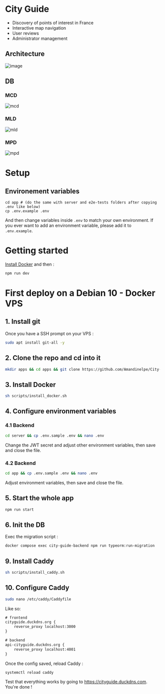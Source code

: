 # City Guide

- Discovery of points of interest in France
- Interactive map navigation
- User reviews
- Administrator management

## Architecture

![image](https://github.com/Amandinelpe/City-Guide/assets/105013857/5aa0d39b-e21e-476d-8a9d-1f0f005fada8)

## DB

### MCD
![mcd](https://github.com/Amandinelpe/City-Guide/assets/105013857/da5c5442-81ab-4dc9-adb1-31394b2c1f2f)

### MLD
![mld](https://github.com/Amandinelpe/City-Guide/assets/105013857/a10fbbd1-8f83-4984-a2b5-fbaf3fd7190d)

### MPD
![mpd](https://github.com/Amandinelpe/City-Guide/assets/105013857/db254df9-c691-4211-b6a3-c84e1a2cb688)

# Setup

## Environement variables

```
cd app # (do the same with server and e2e-tests folders after copying .env like below)
cp .env.example .env
```

And then change variables inside `.env` to match your own environment.
If you ever want to add an environment variable, please add it to `.env.example`.

# Getting started

[Install Docker](https://www.docker.com/products/docker-desktop/) and then :

```sh
npm run dev
```

# First deploy on a Debian 10 - Docker VPS

## 1. Install git

Once you have a SSH prompt on your VPS :

```sh
sudo apt install git-all -y
```

## 2. Clone the repo and cd into it

```sh
mkdir apps && cd apps && git clone https://github.com/Amandinelpe/City-Guide.git && cd City-Guide
```

## 3. Install Docker

```sh
sh scripts/install_docker.sh
```

## 4. Configure environment variables

### 4.1 Backend

```sh
cd server && cp .env.sample .env && nano .env
```

Change the JWT secret and adjust other environment variables, then save and close the file.

### 4.2 Backend

```sh
cd app && cp .env.sample .env && nano .env
```

Adjust environment variables, then save and close the file.

## 5. Start the whole app

```sh
npm run start
```

## 6. Init the DB

Exec the migration script :

```sh
docker compose exec city-guide-backend npm run typeorm:run-migration
```

## 9. Install Caddy

```sh
sh scripts/install_caddy.sh
```

## 10. Configure Caddy

```sh
sudo nano /etc/caddy/Caddyfile
```

Like so:

```txt
# frontend
cityguide.duckdns.org {
    reverse_proxy localhost:3000
}

# backend
api-cityguide.duckdns.org {
    reverse_proxy localhost:4001
}
```

Once the config saved, reload Caddy :

```sh
systemctl reload caddy
```

Test that everything works by going to https://cityguide.duckdns.com.
You're done !
